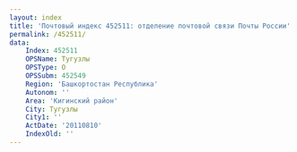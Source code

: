 ```yaml
---
layout: index
title: 'Почтовый индекс 452511: отделение почтовой связи Почты России'
permalink: /452511/
data:
    Index: 452511
    OPSName: Тугузлы
    OPSType: О
    OPSSubm: 452549
    Region: 'Башкортостан Республика'
    Autonom: ''
    Area: 'Кигинский район'
    City: Тугузлы
    City1: ''
    ActDate: '20110810'
    IndexOld: ''
---
```

